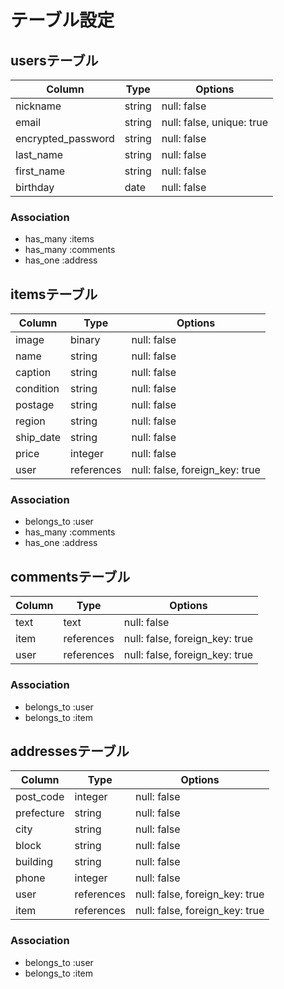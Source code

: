 # テーブル設定

## usersテーブル

| Column						 | Type	  | Options			|
|	-----------------	 | ------ | ----------- |
|	nickname					 | string | null: false |
|	email							 | string | null: false, unique: true |
|	encrypted_password | string | null: false |
|	last_name					 | string | null: false |
|	first_name				 | string | null: false |
|	birthday					 | date	  | null: false |

### Association

- has_many :items
- has_many :comments
- has_one :address

## itemsテーブル

| Column		| Type			 | Options		 |
|	--------- | ---------- | ----------- |
| image			| binary		 | null: false |
| name			| string		 | null: false |
| caption   | string		 | null: false |
| condition | string		 | null: false |
| postage		| string		 | null: false |
| region		| string	   | null: false |
| ship_date | string  	 | null: false |
| price			| integer 	 | null: false |
| user		  | references | null: false, foreign_key: true |

### Association

- belongs_to :user
- has_many :comments
- has_one :address

## commentsテーブル

| Column | Type		    | Options		 										 |
|	------ | ---------- | ------------------------------ |
| text   | text		    | null: false										 |
| item   | references | null: false, foreign_key: true |
| user	 | references | null: false, foreign_key: true |

### Association

- belongs_to :user
- belongs_to :item

## addressesテーブル

| Column		 | Type			  | Options	    |
|	---------- | ---------- | ----------- |
| post_code	 | integer		| null: false |
| prefecture | string		  | null: false |
| city   		 | string		  | null: false |
| block 		 | string		  | null: false |
| building	 | string	    | null: false |
| phone			 | integer	  | null: false |
| user		   | references | null: false, foreign_key: true |
| item		   | references | null: false, foreign_key: true |

### Association

- belongs_to :user
- belongs_to :item
